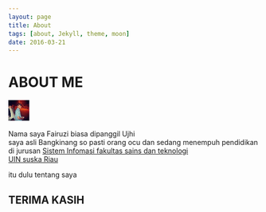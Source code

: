 ```yaml
---
layout: page
title: About
tags: [about, Jekyll, theme, moon]
date: 2016-03-21
---
```

    

<h1> ABOUT ME </h1>


 <img src="/assets/img/uji.jpg" height="42" width="42"> 


<p> Nama saya Fairuzi biasa dipanggil Ujhi<br>
saya asli Bangkinang so pasti orang ocu dan sedang menempuh pendidikan di jurusan <a href="sif.uin-suska.ac.id"> Sistem Infomasi fakultas sains dan teknologi </a><br>
<a href="uin-suska.ac.id">UIN suska Riau</a>


<p> itu dulu tentang saya 

<h2> TERIMA KASIH </H2>
